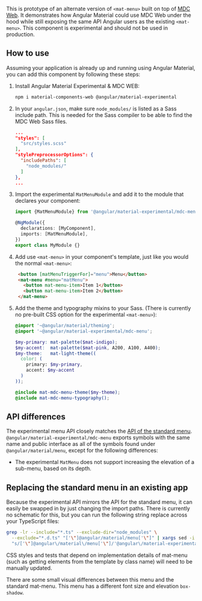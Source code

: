 This is prototype of an alternate version of `<mat-menu>` built on top of
[MDC Web](https://github.com/material-components/material-components-web). It demonstrates how
Angular Material could use MDC Web under the hood while still exposing the same API Angular users as
the existing `<mat-menu>`. This component is experimental and should not be used in production.

## How to use
Assuming your application is already up and running using Angular Material, you can add this
component by following these steps:

1. Install Angular Material Experimental & MDC WEB:

   ```bash
   npm i material-components-web @angular/material-experimental
   ```

2. In your `angular.json`, make sure `node_modules/` is listed as a Sass include path. This is
   needed for the Sass compiler to be able to find the MDC Web Sass files.

   ```json
   ...
   "styles": [
     "src/styles.scss"
   ],
   "stylePreprocessorOptions": {
     "includePaths": [
       "node_modules/"
     ]
   },
   ...
   ```

3. Import the experimental `MatMenuModule` and add it to the module that declares your
   component:

   ```ts
   import {MatMenuModule} from '@angular/material-experimental/mdc-menu';

   @NgModule({
     declarations: [MyComponent],
     imports: [MatMenuModule],
   })
   export class MyModule {}
   ```

4. Add use `<mat-menu>` in your component's template, just like you would the normal
   `<mat-menu>`:

   ```html
    <button [matMenuTriggerFor]="menu">Menu</button>
    <mat-menu #menu="matMenu">
      <button mat-menu-item>Item 1</button>
      <button mat-menu-item>Item 2</button>
    </mat-menu>
   ```

5. Add the theme and typography mixins to your Sass. (There is currently no pre-built CSS option for
   the experimental `<mat-menu>`):

   ```scss
   @import '~@angular/material/theming';
   @import '~@angular/material-experimental/mdc-menu';

   $my-primary: mat-palette($mat-indigo);
   $my-accent:  mat-palette($mat-pink, A200, A100, A400);
   $my-theme:   mat-light-theme((
     color: (
       primary: $my-primary, 
       accent: $my-accent
     )
   ));

   @include mat-mdc-menu-theme($my-theme);
   @include mat-mdc-menu-typography();
   ```

## API differences
The experimental menu API closely matches the
[API of the standard menu](https://material.angular.io/components/menu/api).
`@angular/material-experimental/mdc-menu` exports symbols with the same name and public interface
as all of the symbols found under `@angular/material/menu`, except for the following
differences:

* The experimental `MatMenu` does not support increasing the elevation of a sub-menu, based on its depth.

## Replacing the standard menu in an existing app
Because the experimental API mirrors the API for the standard menu, it can easily be swapped in
by just changing the import paths. There is currently no schematic for this, but you can run the
following string replace across your TypeScript files:

```bash
grep -lr --include="*.ts" --exclude-dir="node_modules" \
  --exclude="*.d.ts" "['\"]@angular/material/menu['\"]" | xargs sed -i \
  "s/['\"]@angular\/material\/menu['\"]/'@angular\/material-experimental\/mdc-menu'/g"
```

CSS styles and tests that depend on implementation details of mat-menu (such as getting elements
from the template by class name) will need to be manually updated.

There are some small visual differences between this menu and the standard mat-menu. This
menu has a different font size and elevation `box-shadow`.
